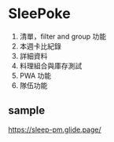 # SleePoke

1. 清單，filter and group 功能
2. 本週卡比紀錄
3. 詳細資料
4. 料理組合與庫存測試
5. PWA 功能
6. 隊伍功能

## sample

https://sleep-pm.glide.page/
